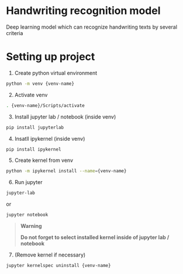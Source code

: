 # Handwriting recognition model
Deep learning model which can recognize handwriting texts by several criteria

# Setting up project

1. Create python virtual environment
  
```bash
python -m venv {venv-name}
```

2. Activate venv

```bash
. {venv-name}/Scripts/activate
```

3. Install jupyter lab / notebook (inside venv)

```bash
pip install jupyterlab
```

4. Insatll ipykernel (inside venv)

```bash
pip install ipykernel
```

5. Create kernel from venv

```bash
python -m ipykernel install --name={venv-name}
```

6. Run jupyter

```bash
jupyter-lab
```
or
```bash
jupyter notebook
```

> **Warning**
> 
> **Do not forget to select installed kernel inside of jupyter lab / notebook**

7. (Remove kernel if necessary)

```bash
jupyter kernelspec uninstall {venv-name}
```
